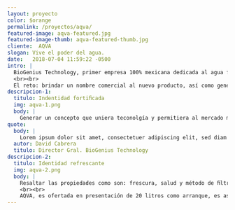 ```yaml
---
layout: proyecto
color: $orange
permalink: /proyectos/aqva/
featured-image: aqva-featured.jpg
featured-image-thumb: aqva-featured-thumb.jpg
cliente:  AQVA
slogan: Vive el poder del agua.
date:   2018-07-04 11:59:22 -0500
intro: |
  BioGenius Technology, primer empresa 100% mexicana dedicada al agua fortiﬁcada, lanza su nueva línea ultra puriﬁcada por el método de ósmosis. 
  <br><br>
  El reto: brindar un nombre comercial al nuevo producto, así como generar una imagen que reﬂejara no sólo frescura sino resaltar su alta tecnología y propiedades. El resultado: AQVA “Powered water”, una marca sólida lista para competir y destacarse en el mercado de agua embotellada.
descripcion-1:
  titulo: Indentidad fortiﬁcada
  img: aqva-1.png
  body: |
    Generar un concepto que uniera teconolgía y permitiera al mercado meta no solo identiﬁcarse, sino además entender a primera vista al producto fue importante. Para ello, nos dimos a la tarea de investigar y estudiar a la competencial existente en el mercado nacional. Es así como nace AQVA, donde el nombre comercial y slogan se presentan a un mercado exigente en búsqueda de mejores alternativas.
quote: 
  body: |
    Lorem ipsum dolor sit amet, consectetuer adipiscing elit, sed diam nonummy nibh euismodtincidunt ut laoreet dolore magna aliquam erat volutpat. Ut wisi enim ad minim veniam, quis nostrud exerci tation ullam- corper suscipit lobortis nisl ut aliquip ex ea commodo consequat. Duis autem vel eum iriure dolor in hendre- rit in vulputate velit esse molestie consequat onsectetuer adipiscing elit, sed diam.
  autor: David Cabrera
  titulo: Director Gral. BioGenius Technology
descripcion-2:
  titulo: Identidad refrescante
  img: aqva-2.png
  body: |
    Resaltar las propiedades como son: frescura, salud y método de ﬁltrado fueron determinantes para el desarrollo de la etiqueta de producto.
    <br><br>
    AQVA, es ofertada en presentación de 20 litros como arranque, es así que desrrollamos una etiqueta sencilla pero que comunicara claramente al usuario las propiedades y certiﬁcaciones que brinda. 
---
```


